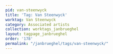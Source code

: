 ```yaml
---
pid: van-steenwyck
title: 'Tag: Van Steenwyck'
worktag: Van Steenwyck
category: Associated artists
collection: worktags_janbrueghel
layout: tagpage_janbrueghel
order: '178'
permalink: "/janbrueghel/tags/van-steenwyck/"
---
```

